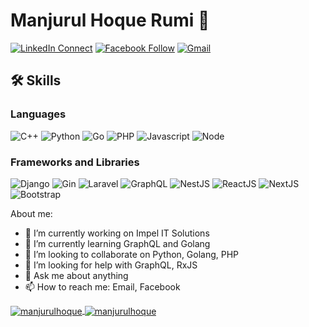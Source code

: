 # Manjurul Hoque Rumi 👋

[![LinkedIn Connect](https://img.shields.io/badge/%20-Connect-black?color=14171A&labelColor=212121&logo=linkedin&logoColor=ffffff)](https://www.linkedin.com/in/manjurul-hoque-rumi/)
[![Facebook Follow](https://img.shields.io/badge/%20-Connect-black?color=14171A&labelColor=1976d2&logo=facebook&logoColor=ffffff)](https://www.facebook.com/rumimanzurul.hoque/)
[![Gmail](https://img.shields.io/badge/%20-Send%20Mail-black?color=14171A&labelColor=ef5350&logo=gmail&logoColor=ffffff)](mailto:manzurulhoquerumi@gmail.com?subject=From%20GitHub&body=Hi,%20there.%20Found%20you%20from%20GitHub.)


## 🛠️ Skills

### Languages

![C++](https://img.shields.io/badge/c++-%2300599C.svg?style=for-the-badge&logo=c%2B%2B&logoColor=white)
![Python](https://img.shields.io/badge/Python-3776AB?style=for-the-badge&logo=python&logoColor=white)
![Go](https://img.shields.io/badge/go-%2300ADD8.svg?style=for-the-badge&logo=go&logoColor=white)
![PHP](https://img.shields.io/badge/php-%23777BB4.svg?style=for-the-badge&logo=php&logoColor=white)
![Javascript](https://img.shields.io/badge/JavaScript-323330?style=for-the-badge&logo=javascript&logoColor=F7DF1E)
![Node](https://img.shields.io/badge/Node.js-339933?style=for-the-badge&logo=node-dot-js&logoColor=white)

### Frameworks and Libraries

![Django](https://img.shields.io/badge/django-%23092E20.svg?style=for-the-badge&logo=django&logoColor=white)
![Gin](https://img.shields.io/badge/-Gin-008ECF?style=for-the-badge&logo=gin&logoColor=white)
![Laravel](https://img.shields.io/badge/laravel-%23FF2D20.svg?style=for-the-badge&logo=laravel&logoColor=white)
![GraphQL](https://img.shields.io/badge/-GraphQL-E10098?style=for-the-badge&logo=graphql&logoColor=white)
![NestJS](https://img.shields.io/badge/nestjs-%23E0234E.svg?style=for-the-badge&logo=nestjs&logoColor=white)
![ReactJS](https://img.shields.io/badge/react-%2320232a.svg?style=for-the-badge&logo=react&logoColor=%2361DAFB)
![NextJS](https://img.shields.io/badge/nextjs-%23000000.svg?style=for-the-badge&logo=next.js&logoColor=white)
![Bootstrap](https://img.shields.io/badge/Bootstrap-563D7C?style=for-the-badge&logo=bootstrap&logoColor=white)

About me:

- 🔭 I’m currently working on Impel IT Solutions
- 🌱 I’m currently learning GraphQL and Golang
- 👯 I’m looking to collaborate on Python, Golang, PHP
- 🤔 I’m looking for help with GraphQL, RxJS
- 💬 Ask me about anything
- 📫 How to reach me: Email, Facebook


<a href="">
  <img align="center" src="https://github-readme-stats.vercel.app/api?username=manjurulhoque&show_icons=true&theme=radical" alt="manjurulhoque"/>
</a>
<a href="">
  <img align="center" src="https://leetcard.jacoblin.cool/manjurulhoque?theme=chartreuse&font=Noto%20Sans%20Old%20North%20Arabian" alt="manjurulhoque"/>
</a>
